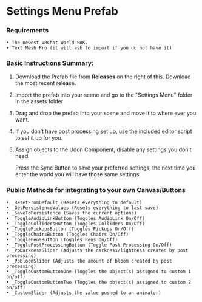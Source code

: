 # Settings Menu Prefab



### Requirements
    • The newest VRChat World SDK.
    • Text Mesh Pro (it will ask to import if you do not have it)

### Basic Instructions Summary:
   1. Download the Prefab file from **Releases** on the right of this. Download the most recent release.
   2. Import the prefab into your scene and go to the "Settings Menu" folder in the assets folder
   3. Drag and drop the prefab into your scene and move it to where ever you want. 
   4. If you don’t have post processing set up, use the included editor script to set it up for you.
   5. Assign objects to the Udon Component, disable any settings you don’t need. 
   

       Press the Sync Button to save your preferred settings, the next time you enter the world you will have those same settings.

### Public Methods for integrating to your own Canvas/Buttons
    • _ResetFromDefault (Resets everything to default)
    • _GetPersistenceValues (Resets everything to last save)
    • _SaveToPersistence (Saves the current options)
    • _ToggleAudioLinkButton (Toggles AudioLink On/Off)
    • _ToggleCollidersButton (Toggles Colliders On/Off)
    • _TogglePickupsButton (Toggles Pickups On/Off)
    • _ToggleChairsButton (Toggles Chairs On/Off)
    • _TogglePensButton (Toggles Pens On/Off)
    • _TogglePostProcessingButton (Toggle Post Processing On/Off)
    • _PpDarknessSlider (Adjusts the darkness/lightness created by post processing)
    • _PpBloomSlider (Adjusts the amount of bloom created by post processing)
    • _ToggleCustomButtonOne (Toggles the object(s) assigned to custom 1 on/off)
    • _ToggleCustomButtonTwo (Toggles the object(s) assigned to custom 2 on/off)
    • _CustomSlider (Adjusts the value pushed to an animator)

